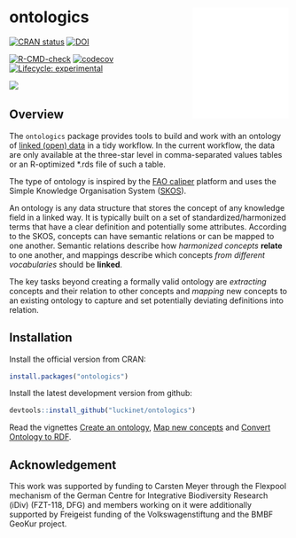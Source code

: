 
<!-- README.md is generated from README.Rmd. Please edit that file -->

# ontologics <a href='https://github.com/luckinet/ontologics/'><img src='man/figures/logo.svg' align="right" height="200" /></a>

<!-- badges: start -->

[![CRAN
status](http://www.r-pkg.org/badges/version/ontologics)](https://cran.r-project.org/package=ontologics)
[![DOI](https://zenodo.org/badge/DOI/10.5281/zenodo.8043597.svg)](https://doi.org/10.5281/zenodo.8043597)

[![R-CMD-check](https://github.com/luckinet/ontologics/workflows/R-CMD-check/badge.svg)](https://github.com/luckinet/ontologics/actions)
[![codecov](https://app.codecov.io/gh/luckinet/ontologics/branch/master/graph/badge.svg?token=hjppymcGr3)](https://app.codecov.io/gh/luckinet/ontologics)
[![Lifecycle:
experimental](https://img.shields.io/badge/lifecycle-experimental-orange.svg)](https://lifecycle.r-lib.org/articles/stages.html#experimental)

[![](http://cranlogs.r-pkg.org/badges/grand-total/ontologics)](https://cran.r-project.org/package=ontologics)

## Overview

The `ontologics` package provides tools to build and work with an
ontology of [linked (open)
data](https://en.wikipedia.org/wiki/Linked_data) in a tidy workflow. In
the current workflow, the data are only available at the three-star
level in comma-separated values tables or an R-optimized \*.rds file of
such a table.

The type of ontology is inspired by the [FAO
caliper](https://www.fao.org/statistics/caliper/web/) platform and uses
the Simple Knowledge Organisation System
([SKOS](https://www.w3.org/TR/skos-reference/)).

An ontology is any data structure that stores the concept of any
knowledge field in a linked way. It is typically built on a set of
standardized/harmonized terms that have a clear definition and
potentially some attributes. According to the SKOS, concepts can have
semantic relations or can be mapped to one another. Semantic relations
describe how *harmonized concepts* **relate** to one another, and
mappings describe which concepts *from different vocabularies* should be
**linked**.

The key tasks beyond creating a formally valid ontology are *extracting*
concepts and their relation to other concepts and *mapping* new concepts
to an existing ontology to capture and set potentially deviating
definitions into relation.

## Installation

Install the official version from CRAN:

``` r
install.packages("ontologics")
```

Install the latest development version from github:

``` r
devtools::install_github("luckinet/ontologics")
```

Read the vignettes [Create an
ontology](https://luckinet.github.io/ontologics/articles/create_an_ontology.html),
[Map new
concepts](https://luckinet.github.io/ontologics/articles/map_new_concepts.html)
and [Convert Ontology to
RDF](https://luckinet.github.io/ontologics/articles/conversion_to_rdf.html).

## Acknowledgement

This work was supported by funding to Carsten Meyer through the Flexpool
mechanism of the German Centre for Integrative Biodiversity Research
(iDiv) (FZT-118, DFG) and members working on it were additionally
supported by Freigeist funding of the Volkswagenstiftung and the BMBF
GeoKur project.

